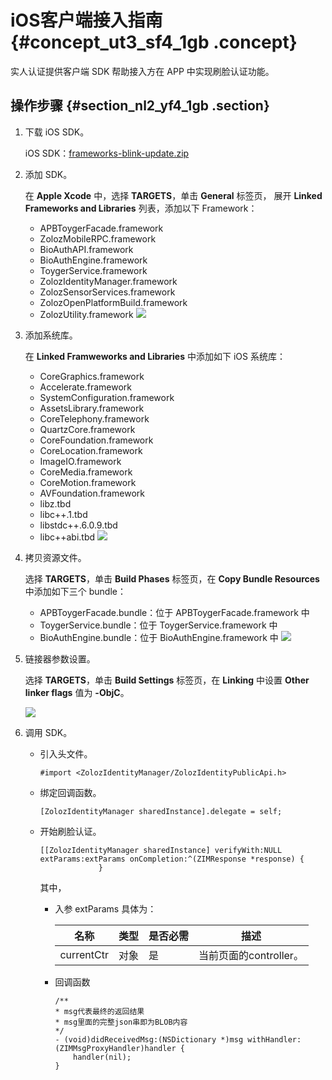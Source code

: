 # iOS客户端接入指南 {#concept_ut3_sf4_1gb .concept}

实人认证提供客户端 SDK 帮助接入方在 APP 中实现刷脸认证功能。

## 操作步骤 {#section_nl2_yf4_1gb .section}

1.  下载 iOS SDK。

    iOS SDK：[frameworks-blink-update.zip](http://docs-aliyun.cn-hangzhou.oss.aliyun-inc.com/assets/attach/99125/cn_zh/1543998821732/frameworks-blink-update.zip)

2.  添加 SDK。

    在 **Apple Xcode** 中，选择 **TARGETS**，单击 **General** 标签页， 展开 **Linked Frameworks and Libraries** 列表，添加以下 Framework：

    -   APBToygerFacade.framework
    -   ZolozMobileRPC.framework
    -   BioAuthAPI.framework
    -   BioAuthEngine.framework
    -   ToygerService.framework
    -   ZolozIdentityManager.framework
    -   ZolozSensorServices.framework
    -   ZolozOpenPlatformBuild.framework
    -   ZolozUtility.framework
    ![](http://static-aliyun-doc.oss-cn-hangzhou.aliyuncs.com/assets/img/77353/154409055733802_zh-CN.png)

3.  添加系统库。

    在 **Linked Framweworks and Libraries** 中添加如下 iOS 系统库：

    -   CoreGraphics.framework
    -   Accelerate.framework
    -   SystemConfiguration.framework
    -   AssetsLibrary.framework
    -   CoreTelephony.framework
    -   QuartzCore.framework
    -   CoreFoundation.framework
    -   CoreLocation.framework
    -   ImageIO.framework
    -   CoreMedia.framework
    -   CoreMotion.framework
    -   AVFoundation.framework
    -   libz.tbd
    -   libc++.1.tbd
    -   libstdc++.6.0.9.tbd
    -   libc++abi.tbd
    ![](http://static-aliyun-doc.oss-cn-hangzhou.aliyuncs.com/assets/img/77353/154409055733803_zh-CN.png)

4.  拷贝资源文件。

    选择 **TARGETS**，单击 **Build Phases** 标签页，在 **Copy Bundle Resources** 中添加如下三个 bundle：

    -   APBToygerFacade.bundle：位于 APBToygerFacade.framework 中
    -   ToygerService.bundle：位于 ToygerService.framework 中
    -   BioAuthEngine.bundle：位于 BioAuthEngine.framework 中
    ![](http://static-aliyun-doc.oss-cn-hangzhou.aliyuncs.com/assets/img/77353/154409055733804_zh-CN.png)

5.  链接器参数设置。

    选择 **TARGETS**，单击 **Build Settings** 标签页，在 **Linking** 中设置 **Other linker flags** 值为 **-ObjC**。

    ![](http://static-aliyun-doc.oss-cn-hangzhou.aliyuncs.com/assets/img/77353/154409055733805_zh-CN.png)

6.  调用 SDK。
    -   引入头文件。

        ```
        #import <ZolozIdentityManager/ZolozIdentityPublicApi.h>
        ```

    -   绑定回调函数。

        ```
        [ZolozIdentityManager sharedInstance].delegate = self;
        ```

    -   开始刷脸认证。

        ```
        [[ZolozIdentityManager sharedInstance] verifyWith:NULL extParams:extParams onCompletion:^(ZIMResponse *response) {
                     }
        ```

        其中，

        -   入参 extParams 具体为：

            |名称|类型|是否必需|描述|
            |--|--|----|--|
            |currentCtr|对象|是|当前页面的controller。|

        -   回调函数

            ```
            /**
            * msg代表最终的返回结果
            * msg里面的完整json串即为BLOB内容
            */
            - (void)didReceivedMsg:(NSDictionary *)msg withHandler:(ZIMMsgProxyHandler)handler {
                handler(nil);
            }
            ```


